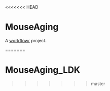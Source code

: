 <<<<<<< HEAD
# MouseAging

A [workflowr][] project.

[workflowr]: https://github.com/jdblischak/workflowr
=======
# MouseAging_LDK
>>>>>>> master
